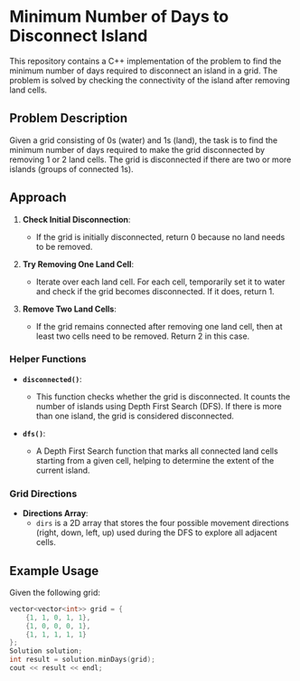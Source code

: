 # Minimum Number of Days to Disconnect Island

This repository contains a C++ implementation of the problem to find the minimum number of days required to disconnect an island in a grid. The problem is solved by checking the connectivity of the island after removing land cells.

## Problem Description

Given a grid consisting of 0s (water) and 1s (land), the task is to find the minimum number of days required to make the grid disconnected by removing 1 or 2 land cells. The grid is disconnected if there are two or more islands (groups of connected 1s).

## Approach

1. **Check Initial Disconnection**:
   - If the grid is initially disconnected, return 0 because no land needs to be removed.

2. **Try Removing One Land Cell**:
   - Iterate over each land cell. For each cell, temporarily set it to water and check if the grid becomes disconnected. If it does, return 1.

3. **Remove Two Land Cells**:
   - If the grid remains connected after removing one land cell, then at least two cells need to be removed. Return 2 in this case.

### Helper Functions

- **`disconnected()`**:
  - This function checks whether the grid is disconnected. It counts the number of islands using Depth First Search (DFS). If there is more than one island, the grid is considered disconnected.
  
- **`dfs()`**:
  - A Depth First Search function that marks all connected land cells starting from a given cell, helping to determine the extent of the current island.

### Grid Directions

- **Directions Array**:
  - `dirs` is a 2D array that stores the four possible movement directions (right, down, left, up) used during the DFS to explore all adjacent cells.

## Example Usage

Given the following grid:
```cpp
vector<vector<int>> grid = {
    {1, 1, 0, 1, 1},
    {1, 0, 0, 0, 1},
    {1, 1, 1, 1, 1}
};
Solution solution;
int result = solution.minDays(grid);
cout << result << endl;
